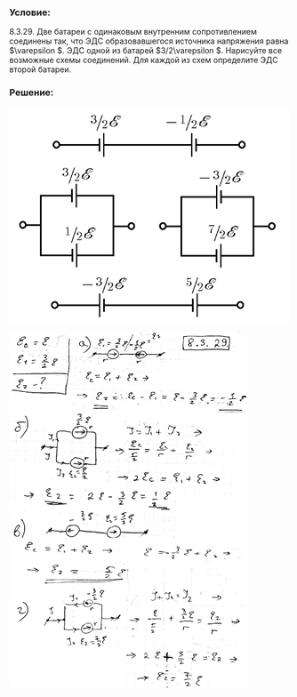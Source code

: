 ###  Условие: 

$8.3.29.$ Две батареи с одинаковым внутренним сопротивлением соединены так, что ЭДС образовавшегося источника напряжения равна $\varepsilon $. ЭДС одной из батарей $3/2\varepsilon $. Нарисуйте все возможные схемы соединений. Для каждой из схем определите ЭДС второй батареи. 

###  Решение: 

![К ответу $8.3.29$|684x526, 50%](../../img/8.3.29/8.3.29s.png)

![|430x640, 67%](../../img/8.3.29/1.png) 
